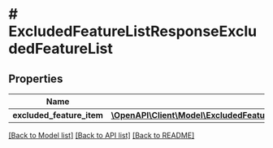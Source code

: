 # # ExcludedFeatureListResponseExcludedFeatureList

## Properties

Name | Type | Description | Notes
------------ | ------------- | ------------- | -------------
**excluded_feature_item** | [**\OpenAPI\Client\Model\ExcludedFeatureListResponseExcludedFeatureListExcludedFeatureItem[]**](ExcludedFeatureListResponseExcludedFeatureListExcludedFeatureItem.md) |  | [optional]

[[Back to Model list]](../../README.md#models) [[Back to API list]](../../README.md#endpoints) [[Back to README]](../../README.md)
